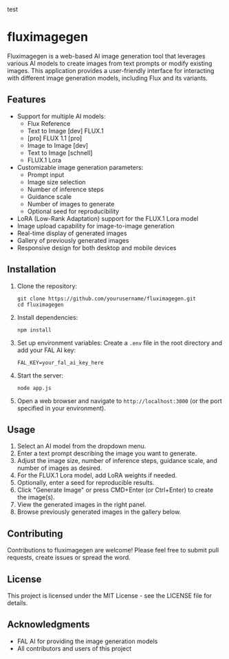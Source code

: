 test

# fluximagegen

Fluximagegen is a web-based AI image generation tool that leverages various AI models to create images from text prompts or modify existing images. This application provides a user-friendly interface for interacting with different image generation models, including Flux and its variants.

## Features

- Support for multiple AI models:
  - Flux Reference
  - Text to Image [dev] FLUX.1
  - [pro] FLUX 1.1 [pro]
  - Image to Image [dev]
  - Text to Image [schnell]
  - FLUX.1 Lora
- Customizable image generation parameters:
  - Prompt input
  - Image size selection
  - Number of inference steps
  - Guidance scale
  - Number of images to generate
  - Optional seed for reproducibility
- LoRA (Low-Rank Adaptation) support for the FLUX.1 Lora model
- Image upload capability for image-to-image generation
- Real-time display of generated images
- Gallery of previously generated images
- Responsive design for both desktop and mobile devices

## Installation

1. Clone the repository:
   ```
   git clone https://github.com/yourusername/fluximagegen.git
   cd fluximagegen
   ```

2. Install dependencies:
   ```
   npm install
   ```

3. Set up environment variables:
   Create a `.env` file in the root directory and add your FAL AI key:
   ```
   FAL_KEY=your_fal_ai_key_here
   ```

4. Start the server:
   ```
   node app.js
   ```

5. Open a web browser and navigate to `http://localhost:3000` (or the port specified in your environment).

## Usage

1. Select an AI model from the dropdown menu.
2. Enter a text prompt describing the image you want to generate.
3. Adjust the image size, number of inference steps, guidance scale, and number of images as desired.
4. For the FLUX.1 Lora model, add LoRA weights if needed.
5. Optionally, enter a seed for reproducible results.
6. Click "Generate Image" or press CMD+Enter (or Ctrl+Enter) to create the image(s).
7. View the generated images in the right panel.
8. Browse previously generated images in the gallery below.

## Contributing

Contributions to fluximagegen are welcome! Please feel free to submit pull requests, create issues or spread the word.

## License

This project is licensed under the MIT License - see the LICENSE file for details.

## Acknowledgments

- FAL AI for providing the image generation models
- All contributors and users of this project
